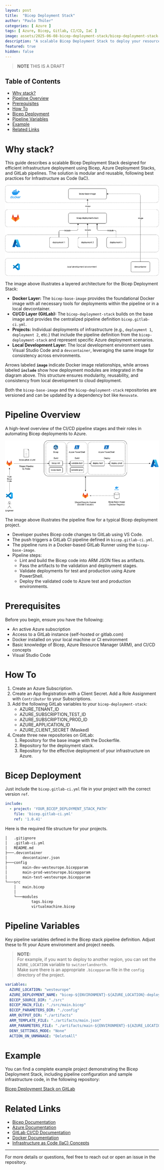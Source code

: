 ```yaml
---
layout: post
title:  "Bicep Deployment Stack"
author: "Paulo Thüler"
categories: [ Azure ]
tags: [ Azure, Bicep, Gitlab, CI/CD, IaC ]
image: assets/2025-06-08-bicep-deployment-stack/bicep-deployment-stack-avatar.png
description: "A scalable Bicep Deployment Stack to deploy your resources with Bicep, deployment stacks, and GitLab pipelines."
featured: true
hidden: false
---
```


>**NOTE** THIS IS A DRAFT

## Table of Contents
- [Why stack?](#why-stack)
- [Pipeline Overview](#pipeline-overview)
- [Prerequisites](#prerequisites)
- [How To](#how-to)
- [Bicep Deployment](#bicep-deployment)
- [Pipeline Variables](#pipeline-variables)
- [Example](#example)
- [Related Links](#related-links)

# Why stack?

This guide describes a scalable Bicep Deployment Stack designed for efficient infrastructure deployment using Bicep, Azure Deployment Stacks, and GitLab pipelines. The solution is modular and reusable, following best practices for Infrastructure as Code (IaC).

![Bicep Deployment Stack](/assets/2025-06-08-bicep-deployment-stack/bicep-deployment-stack.png)

The image above illustrates a layered architecture for the Bicep Deployment Stack:

- **Docker Layer:** The `bicep-base-image` provides the foundational Docker image with all necessary tools for deployments within the pipeline or in a local devcontainer.
- **CI/CD Layer (GitLab):** The `bicep-deployment-stack` builds on the base image and provides the centralized pipeline definition `bicep.gitlab-ci.yml`.
- **Projects:** Individual deployments of infrastructure (e.g., `deployment 1`, `deployment 2`, etc.) that include the pipeline definition from the `bicep-deployment-stack` and represent specific Azure deployment scenarios.
- **Local Development Layer:** The local development environment uses Visual Studio Code and a `devcontainer`, leveraging the same image for consistency across environments.

Arrows labeled **`image`** indicate Docker image relationships, while arrows labeled **`include`** show how deployment modules are integrated in the diagram above. This structure ensures modularity, reusability, and consistency from local development to cloud deployment.

Both the `bicep-base-image` and the `bicep-deployment-stack` repositories are versioned and can be updated by a dependency bot like `Renovate`.

# Pipeline Overview

A high-level overview of the CI/CD pipeline stages and their roles in automating Bicep deployments to Azure.

![Bicep Deployment Stack Overview](/assets/2025-06-08-bicep-deployment-stack/bicep-deployment-stack-pipeline.png)

The image above illustrates the pipeline flow for a typical Bicep deployment project.

- Developer pushes Bicep code changes to GitLab using VS Code.
- The push triggers a GitLab CI pipeline defined in `bicep.gitlab-ci.yml`.
- The pipeline runs in a Docker-based GitLab Runner using the `bicep-base-image`.
- Pipeline steps:
  - Lint and build the Bicep code into ARM JSON files as artifacts.
  - Pass the artifacts to the validation and deployment stages.
  - Validate deployments for test and production using Azure PowerShell.
  - Deploy the validated code to Azure test and production environments.

# Prerequisites

Before you begin, ensure you have the following:

- An active Azure subscription
- Access to a GitLab instance (self-hosted or gitlab.com)
- Docker installed on your local machine or CI environment
- Basic knowledge of Bicep, Azure Resource Manager (ARM), and CI/CD concepts
- Visual Studio Code

# How To

1. Create an Azure Subscription.
2. Create an App Registration with a Client Secret. Add a Role Assignment with `Contributor` to your Subscriptions.
3. Add the following GitLab variables to your `bicep-deployment-stack`:
    - AZURE_TENANT_ID
    - AZURE_SUBSCRIPTION_TEST_ID
    - AZURE_SUBSCRIPTION_PROD_ID
    - AZURE_APPLICATION_ID
    - AZURE_CLIENT_SECRET (Masked)
4. Create three new repositories on GitLab:
   1. Repository for the base image with the Dockerfile.
   2. Repository for the deployment stack.
   3. Repository for the effective deployment of your infrastructure on Azure.

# Bicep Deployment

Just include the `bicep.gitlab-ci.yml` file in your project with the correct version `ref`.

```yaml
include: 
  - project: 'YOUR_BICEP_DEPLOYMENT_STACK_PATH'
    file: 'bicep.gitlab-ci.yml'
    ref: '1.0.41'
```

Here is the required file structure for your projects.

```tree
│   .gitignore
│   .gitlab-ci.yml
│   README.md
├───.devcontainer
│       devcontainer.json
├───config
│       main-dev-westeurope.bicepparam
│       main-prod-westeurope.bicepparam
│       main-test-westeurope.bicepparam
└───src
    │   main.bicep
    │
    └───modules
            tags.bicep
            virtualmachine.bicep
```

# Pipeline Variables

Key pipeline variables defined in the Bicep stack pipeline definition. Adjust these to fit your Azure environment and project needs.

> **NOTE:**  
> For example, if you want to deploy to another region, you can set the `AZURE_LOCATION` variable to `switzerlandnorth`.  
> Make sure there is an appropriate `.bicepparam` file in the `config` directory of the project.

```yaml
variables:
  AZURE_LOCATION: "westeurope"
  AZURE_DEPLOYMENT_NAME: "bicep-${ENVIRONMENT}-${AZURE_LOCATION}-deployment-stack"
  BICEP_SOURCE_DIR: "./src"
  BICEP_MAIN_FILE: "./src/main.bicep"
  BICEP_PARAMETERS_DIR: "./config"
  ARM_OUTPUT_DIR: "./artifacts"
  ARM_TEMPLATE_FILE: "./artifacts/main.json"
  ARM_PARAMETERS_FILE: "./artifacts/main-${ENVIRONMENT}-${AZURE_LOCATION}.parameters.json"
  DENY_SETTINGS_MODE: "None"
  ACTION_ON_UNMANAGE: "DeleteAll"
```

# Example

You can find a complete example project demonstrating the Bicep Deployment Stack, including pipeline configuration and sample infrastructure code, in the following repository:

[Bicep Deployment Stack on GitLab](https://gitlab.com/webflow-techblog/bicep-deployment-stack)

# Related Links

- [Bicep Documentation](https://learn.microsoft.com/en-us/azure/azure-resource-manager/bicep/overview)
- [Azure Documentation](https://learn.microsoft.com/en-us/azure/)
- [GitLab CI/CD Documentation](https://docs.gitlab.com/ee/ci/)
- [Docker Documentation](https://docs.docker.com/)
- [Infrastructure as Code (IaC) Concepts](https://learn.microsoft.com/en-us/devops/deliver/what-is-infrastructure-as-code)

---

For more details or questions, feel free to reach out or open an issue in the repository.

